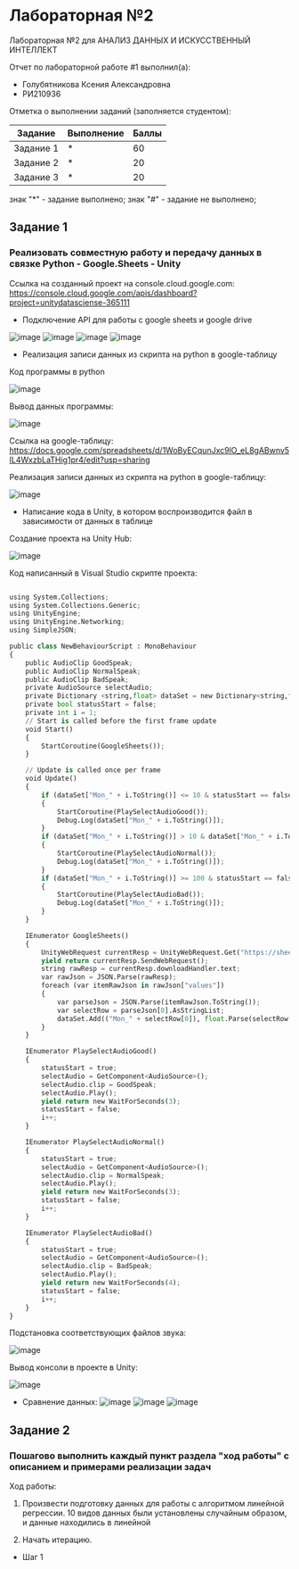 # Лабораторная №2
Лабораторная №2 для АНАЛИЗ ДАННЫХ И ИСКУССТВЕННЫЙ ИНТЕЛЛЕКТ

Отчет по лабораторной работе #1 выполнил(а):
- Голубятникова Ксения Александровна
- РИ210936

Отметка о выполнении заданий (заполняется студентом):

| Задание | Выполнение | Баллы |
| ------ | ------ | ------ |
| Задание 1 | * | 60 |
| Задание 2 | * | 20 |
| Задание 3 | * | 20 |

знак "*" - задание выполнено; знак "#" - задание не выполнено;

## Задание 1
### Реализовать совместную работу и передачу данных в связке Python - Google.Sheets - Unity

Ссылка на созданный проект на console.cloud.google.com: https://console.cloud.google.com/apis/dashboard?project=unitydatasciense-365111

- Подключение API для работы с google sheets и google drive

![image](https://user-images.githubusercontent.com/114469025/194910050-1067c8e3-9894-4447-8749-592f24692407.png)
![image](https://user-images.githubusercontent.com/114469025/194910849-bb07c716-d05e-489d-ba73-3d329e7369fa.png)
![image](https://user-images.githubusercontent.com/114469025/194910807-a26208af-0c9d-48d9-b732-018df02fc061.png)
![image](https://user-images.githubusercontent.com/114469025/194910231-65d162cf-03f8-4c06-9a4d-509fd93fb9cf.png)

- Реализация записи данных из скрипта на python в google-таблицу

Код программы в python

![image](https://user-images.githubusercontent.com/114469025/194911494-e89a95b1-e641-4660-9be0-b632efc63cf4.png)

Вывод данных программы:

![image](https://user-images.githubusercontent.com/114469025/194911614-4c809532-af9f-43c1-bd3a-0189f13c3797.png)

Ссылка на google-таблицу: https://docs.google.com/spreadsheets/d/1WoByECqunJxc9lO_eL8gABwnv5IL4WxzbLaTHig1pr4/edit?usp=sharing

Реализация записи данных из скрипта на python в google-таблицу:

![image](https://user-images.githubusercontent.com/114469025/194911874-dfe5b089-b429-4cdd-9647-9f2b376d0b56.png)

- Написание кода в Unity, в котором воспроизводится файл в зависимости от данных в таблице

Создание проекта на Unity Hub:

![image](https://user-images.githubusercontent.com/114469025/194912698-26d96b12-dd5e-4449-b431-e91acef8e7f6.png)

Код написанный в Visual Studio скрипте проекта:

```py

using System.Collections;
using System.Collections.Generic;
using UnityEngine;
using UnityEngine.Networking;
using SimpleJSON;

public class NewBehaviourScript : MonoBehaviour
{
    public AudioClip GoodSpeak;
    public AudioClip NormalSpeak;
    public AudioClip BadSpeak;
    private AudioSource selectAudio;
    private Dictionary <string,float> dataSet = new Dictionary<string,float>();
    private bool statusStart = false;
    private int i = 1;
    // Start is called before the first frame update
    void Start()
    {
        StartCoroutine(GoogleSheets());
    }

    // Update is called once per frame
    void Update()
    {
        if (dataSet["Mon_" + i.ToString()] <= 10 & statusStart == false & i != dataSet.Count)
        {
            StartCoroutine(PlaySelectAudioGood());
            Debug.Log(dataSet["Mon_" + i.ToString()]);
        }
        if (dataSet["Mon_" + i.ToString()] > 10 & dataSet["Mon_" + i.ToString()] < 100 & statusStart == false & i != dataSet.Count)
        {
            StartCoroutine(PlaySelectAudioNormal());
            Debug.Log(dataSet["Mon_" + i.ToString()]);
        }
        if (dataSet["Mon_" + i.ToString()] >= 100 & statusStart == false & i != dataSet.Count)
        {
            StartCoroutine(PlaySelectAudioBad());
            Debug.Log(dataSet["Mon_" + i.ToString()]);
        }
    }

    IEnumerator GoogleSheets()
    {
        UnityWebRequest currentResp = UnityWebRequest.Get("https://sheets.googleapis.com/v4/spreadsheets/1WoByECqunJxc9lO_eL8gABwnv5IL4WxzbLaTHig1pr4/values/Лист1?key=AIzaSyAnmBIGLQanAGqlkdA3w-n44u6LMxCueJI");
        yield return currentResp.SendWebRequest();
        string rawResp = currentResp.downloadHandler.text;
        var rawJson = JSON.Parse(rawResp);
        foreach (var itemRawJson in rawJson["values"])
        {
            var parseJson = JSON.Parse(itemRawJson.ToString());
            var selectRow = parseJson[0].AsStringList;
            dataSet.Add(("Mon_" + selectRow[0]), float.Parse(selectRow[2]));
        }
    }

    IEnumerator PlaySelectAudioGood()
    {
        statusStart = true;
        selectAudio = GetComponent<AudioSource>();
        selectAudio.clip = GoodSpeak;
        selectAudio.Play();
        yield return new WaitForSeconds(3);
        statusStart = false;
        i++;
    }

    IEnumerator PlaySelectAudioNormal()
    {
        statusStart = true;
        selectAudio = GetComponent<AudioSource>();
        selectAudio.clip = NormalSpeak;
        selectAudio.Play();
        yield return new WaitForSeconds(3);
        statusStart = false;
        i++;
    }

    IEnumerator PlaySelectAudioBad()
    {
        statusStart = true;
        selectAudio = GetComponent<AudioSource>();
        selectAudio.clip = BadSpeak;
        selectAudio.Play();
        yield return new WaitForSeconds(4);
        statusStart = false;
        i++;
    }
}

```
Подстановка соответствующих файлов звука:

![image](https://user-images.githubusercontent.com/114469025/194913102-982660cb-a487-4b3c-a1a8-0dbdcb9ee3f3.png)

Вывод консоли в проекте в Unity:

![image](https://user-images.githubusercontent.com/114469025/194914970-cbd11c14-49f0-4d1b-abb0-f7c54ea16791.png)


- Сравнение данных:
![image](https://user-images.githubusercontent.com/114469025/194913336-7bb4038f-fe04-4d94-98a9-5900a0346750.png)
![image](https://user-images.githubusercontent.com/114469025/194913364-0253cae0-c1a0-4d0c-8713-8bd882657544.png)
![image](https://user-images.githubusercontent.com/114469025/194913467-ced0b045-1b88-4f98-bd1a-4d19ac919120.png)


## Задание 2
### Пошагово выполнить каждый пункт раздела "ход работы" с описанием и примерами реализации задач
Ход работы:
1. Произвести подготовку данных для работы с алгоритмом линейной регрессии. 10 видов данных были установлены случайным образом, и данные находились в линейной 

3. Начать итерацию.

- Шаг 1
